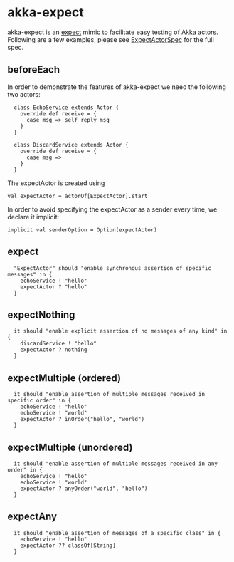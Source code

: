 akka-expect
=============
akka-expect is an [expect](http://expect.sf.net) mimic to facilitate easy testing of Akka actors. Following are a few examples, please see 
[ExpectActorSpec](https://github.com/joda/akka-expect/blob/master/src/test/scala/akka/extensions/expect/ExpectActorSpec.scala) for the full spec.

beforeEach
----------
In order to demonstrate the features of akka-expect we need the following two actors:
<pre><code>  class EchoService extends Actor {
    override def receive = {
      case msg => self reply msg
    }
  }

  class DiscardService extends Actor {
    override def receive = {
      case msg =>
    }
  }
</code></pre>
The expectActor is created using
<pre><code>val expectActor = actorOf[ExpectActor].start
</code></pre>
In order to avoid specifying the expectActor as a sender every time, we declare it implicit:
<pre><code>implicit val senderOption = Option(expectActor)
</code></pre>

expect
----------------
<pre><code>  "ExpectActor" should "enable synchronous assertion of specific messages" in {
    echoService ! "hello"
    expectActor ? "hello"
  }
</code></pre>

expectNothing
-------------------
<pre><code>  it should "enable explicit assertion of no messages of any kind" in {
    discardService ! "hello"
    expectActor ? nothing
  }
</code></pre>

expectMultiple (ordered)
------------------------
<pre><code>  it should "enable assertion of multiple messages received in specific order" in {
    echoService ! "hello"
    echoService ! "world"
    expectActor ? inOrder("hello", "world")
  }
</code></pre>

expectMultiple (unordered)
--------------------------
<pre><code>  it should "enable assertion of multiple messages received in any order" in {
    echoService ! "hello"
    echoService ! "world"
    expectActor ? anyOrder("world", "hello")
  }
</code></pre>

expectAny
---------
<pre><code>  it should "enable assertion of messages of a specific class" in {
    echoService ! "hello"
    expectActor ?? classOf[String]
  }
</code></pre>

